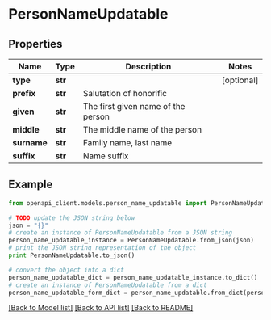 # PersonNameUpdatable


## Properties
Name | Type | Description | Notes
------------ | ------------- | ------------- | -------------
**type** | **str** |  | [optional] 
**prefix** | **str** | Salutation of honorific | 
**given** | **str** | The first given name of the person | 
**middle** | **str** | The middle name of the person | 
**surname** | **str** | Family name, last name | 
**suffix** | **str** | Name suffix | 

## Example

```python
from openapi_client.models.person_name_updatable import PersonNameUpdatable

# TODO update the JSON string below
json = "{}"
# create an instance of PersonNameUpdatable from a JSON string
person_name_updatable_instance = PersonNameUpdatable.from_json(json)
# print the JSON string representation of the object
print PersonNameUpdatable.to_json()

# convert the object into a dict
person_name_updatable_dict = person_name_updatable_instance.to_dict()
# create an instance of PersonNameUpdatable from a dict
person_name_updatable_form_dict = person_name_updatable.from_dict(person_name_updatable_dict)
```
[[Back to Model list]](../README.md#documentation-for-models) [[Back to API list]](../README.md#documentation-for-api-endpoints) [[Back to README]](../README.md)


